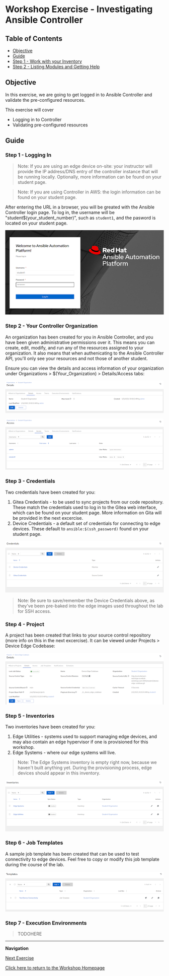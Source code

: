 # Workshop Exercise - Investigating Ansible Controller

## Table of Contents

* [Objective](#objective)
* [Guide](#guide)
* [Step 1 - Work with your Inventory](#step-1---work-with-your-inventory)
* [Step 2 - Listing Modules and Getting Help](#step-2---listing-modules-and-getting-help)

## Objective

In this exercise, we are going to get logged in to Ansible Controller and validate the pre-configured resources.

This exercise will cover

* Logging in to Controller
* Validating pre-configured resources

## Guide

### Step 1 - Logging In

> Note: If you are using an edge device on-site: your instructor will provide the IP address/DNS entry of the controller instance that will be running locally. Optionally, more information can be found on your student page.

> Note: If you are using Controller in AWS: the login information can be found on your student page.

After entering the URL in a browser, you will be greated with the Ansible Controller login page. To log in, the username will be "student$(your_student_number)", such as `student1`, and the pasword is located on your student page.

![Controller Login Page](../images/controller-login.png)
 
### Step 2 - Your Controller Organization

An organization has been created for you in Ansible Controller, and you have been given administrative permissions over it. This means you can create, edit, modify, and run any of the resources assigned to your organization. It also means that when authenicating to the Ansible Controller API, you'll only see your resources and not those of another student.

Ensure you can view the details and access information of your organization under Organizations > $(Your_Organization) > Details/Access tabs:

![Organization Details](../images/org-details.png)

![Organization Access](../images/org-access.png)

### Step 3 - Credentials

Two credentials have been created for you:
1. Gitea Credentials - to be used to sync projects from our code repository. These match the credentials used to log in to the Gitea web interface, which can be found on your student page. More information on Gita will be provided in the next excercise.
2. Device Credentials - a default set of credentials for connecting to edge devices. These default to `ansible:$(ssh_password)` found on your student page.

![Credentials](../images/credentials.png)

> Note: Be sure to save/remember the Device Credentials above, as they've been pre-baked into the edge images used throughout the lab for SSH access.

### Step 4 - Project

A project has been created that links to your source control repository (more info on this in the next excercise). It can be viewed under Projects > Device Edge Codebase:

![Project](../images/project.png)

### Step 5 - Inventories

Two inventories have been created for you:
1. Edge Utilities - systems used to support managing edge devices, and may also contain an edge hypervisor if one is provisioned for this workshop.
2. Edge Systems - where our edge systems will live.

> Note: The Edge Systems inventory is empty right now, because we haven't built anything yet. During the provisioning process, edge devices should appear in this inventory.

![Inventories](../images/inventories.png)

### Step 6 - Job Templates

A sample job template has been created that can be used to test connectivity to edge devices. Feel free to copy or modify this job template during the course of the lab.

![Templates](../images/templates.png)

### Step 7 - Execution Environments

> TODOHERE

---
**Navigation**

[Next Exercise](../1.2-controller-intro)

[Click here to return to the Workshop Homepage](../README.md)